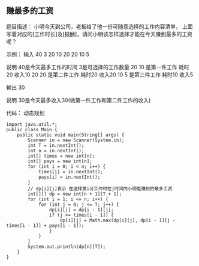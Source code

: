 ## 赚最多的工资

题目描述：
小明今天到公司，老板给了他一份可随意选择的工作内容清单，
上面写着对应的[工作时长]及[报酬]，请问小明该怎样选择才能在今天赚到最多的工资呢？

示例：
输入
40 3
20 10
20 20
10 5

说明
40是今天最多工作的时间 3是可选择的工作数量
20 10 是第一件工作 耗时20 收入10
20 20 是第二件工作 耗时20 收入20
10 5 是第三件工作 耗时10 收入5

输出
30

说明
30是今天最多收入30(做第一件工作和第二件工作的收入)

代码：
动态规划
```
import java.util.*;
public class Main {
    public static void main(String[] args) {
        Scanner in = new Scanner(System.in);
        int T = in.nextInt();
        int n = in.nextInt();
        int[] times = new int[n];
        int[] pays = new int[n];
        for (int i = 0; i < n; i++) {
            times[i] = in.nextInt();
            pays[i] = in.nextInt();
        }
        // dp[i][j]表示 在选择第i分工作时在j时间内小明能赚到的最多工资
        int[][] dp = new int[n + 1][T + 1];
        for (int i = 1; i <= n; i++) {
            for (int j = 0; j <= T; j++) {
                dp[i][j] = dp[i - 1][j];
                if (j >= times[i - 1]) {
                    dp[i][j] = Math.max(dp[i][j], dp[i - 1][j - times[i - 1]] + pays[i - 1]);
                }
            }
        }
        System.out.println(dp[n][T]);
    }
}
```